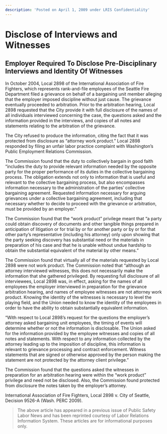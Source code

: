 ```yaml
---
description: 'Posted on April 1, 2009 under LRIS Confidentiality'
---
```


# Disclose of Interviews and Witnesses

## Employer Required To Disclose Pre-Disciplinary Interviews and Identity Of Witnesses

In October 2004, Local 2898 of the International Association of Fire Fighters, which represents rank-and-file employees of the Seattle Fire Department filed a grievance on behalf of a bargaining unit member alleging that the employer imposed discipline without just cause. The grievance eventually proceeded to arbitration. Prior to the arbitration hearing, Local 2898 requested that the City provide it with full disclosure of the names of all individuals interviewed concerning the case, the questions asked and the information provided in the interviews, and copies of all notes and statements relating to the arbitration of the grievance.

The City refused to produce the information, citing the fact that it was protected from disclosure as “attorney work product.” Local 2898 responded by filing an unfair labor practice complaint with Washington’s Public Employment Relations Commission.

The Commission found that the duty to collectively bargain in good faith “includes the duty to provide relevant information needed by the opposite party for the proper performance of its duties in the collective bargaining process. The obligation extends not only to information that is useful and relevant to the collective bargaining process, but also encompasses information necessary to the administration of the parties’ collective bargaining agreement. Requested information necessary for arguing grievances under a collective bargaining agreement, including that necessary whether to decide to proceed with the grievance or arbitration, must be provided by an employer.”

The Commission found that the “work product” privilege meant that “a party could obtain discovery of documents and other tangible things prepared in anticipation of litigation or for trial by or for another party or by or for that other party’s representative \(including his attorney\) only upon showing that the party seeking discovery has substantial need or the materials in preparation of his case and that he is unable without undue hardship to obtain the substantial equivalent of the material by other means.”

The Commission found that virtually all of the materials requested by Local 2898 were not work product. The Commission noted that “although an attorney interviewed witnesses, this does not necessarily make the information that she gathered privileged. By requesting full disclosure of all interviewees, Local 2898 was, in effect, asking for the names of all employees the employer interviewed in preparation for the grievance arbitration hearing, and names of employee witnesses are not attorney work product. Knowing the identity of the witnesses is necessary to level the playing field, and the Union needed to know the identity of the employees in order to have the ability to obtain substantially equivalent information.

“With respect to Local 2898’s request for the questions the employer’s attorney asked bargaining unit employees, the timing of events will determine whether or not the information is disclosable. The Union asked for the information provided by the employee witnesses and copies of all notes and statements. With respect to any information collected by the attorney leading up to the imposition of discipline, this information is relevant to grievance processing and contract enforcement. Witness statements that are signed or otherwise approved by the person making the statement are not protected by the attorney client privilege.”

The Commission found that the questions asked the witnesses in preparation for an arbitration hearing were within the “work product” privilege and need not be disclosed. Also, the Commission found protected from disclosure the notes taken by the employer’s attorney.

International Association of Fire Fighters, Local 2898 v. City of Seattle, Decision 9526-A \(Wash. PERC 2009\).

> The above article has appeared in a previous issue of Public Safety Labor News and has been reprinted courtesy of Labor Relations Information System. These articles are for informational purposes only.

